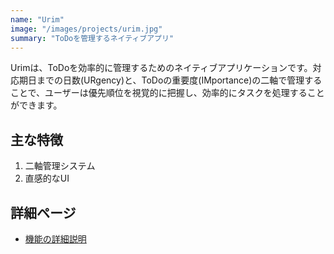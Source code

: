 ```yaml
---
name: "Urim"
image: "/images/projects/urim.jpg"
summary: "ToDoを管理するネイティブアプリ"
---
```


Urimは、ToDoを効率的に管理するためのネイティブアプリケーションです。対応期日までの日数(URgency)と、ToDoの重要度(IMportance)の二軸で管理することで、ユーザーは優先順位を視覚的に把握し、効率的にタスクを処理することができます。

## 主な特徴

1. 二軸管理システム
2. 直感的なUI

## 詳細ページ

- [機能の詳細説明](features)